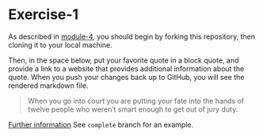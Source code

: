 # Exercise-1

As described in [module-4](https://github.com/INFO-201/m4-git-intro), you should begin by forking this repository, then cloning it to your local machine.

Then, in the space below, put your favorite quote in a block quote, and provide a link to a website that provides additional information about the quote. When you push your changes back up to GitHub, you will see the rendered markdown file.

>When you go into court you are putting your fate into the hands of twelve people who weren’t smart enough to get out of jury duty.

[Further information](http://www.barrypopik.com/index.php/new_york_city/entry/in_court_your_fate_is_in_the_hands_of_12_people_who_werent_smart_enough_to)
See `complete` branch for an example.
